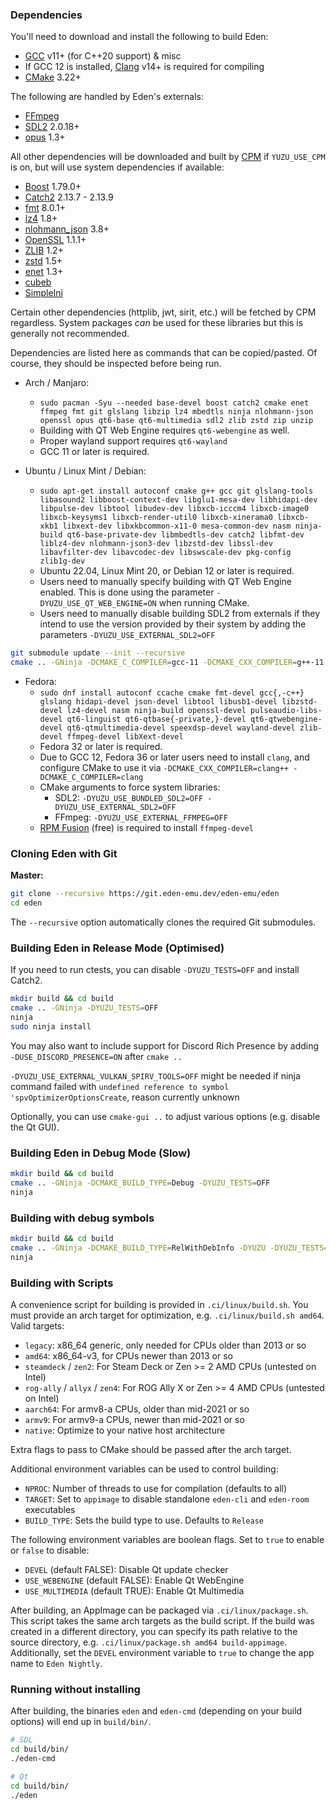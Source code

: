 ### Dependencies

You'll need to download and install the following to build Eden:

  * [GCC](https://gcc.gnu.org/) v11+ (for C++20 support) & misc
  * If GCC 12 is installed, [Clang](https://clang.llvm.org/) v14+ is required for compiling
  * [CMake](https://www.cmake.org/) 3.22+

The following are handled by Eden's externals:

  * [FFmpeg](https://ffmpeg.org/)
  * [SDL2](https://www.libsdl.org/download-2.0.php) 2.0.18+
  * [opus](https://opus-codec.org/downloads/) 1.3+
  
All other dependencies will be downloaded and built by [CPM](https://github.com/cpm-cmake/CPM.cmake/) if `YUZU_USE_CPM` is on, but will use system dependencies if available:

  * [Boost](https://www.boost.org/users/download/) 1.79.0+
  * [Catch2](https://github.com/catchorg/Catch2) 2.13.7 - 2.13.9
  * [fmt](https://fmt.dev/) 8.0.1+
  * [lz4](http://www.lz4.org) 1.8+
  * [nlohmann_json](https://github.com/nlohmann/json) 3.8+
  * [OpenSSL](https://www.openssl.org/source/) 1.1.1+
  * [ZLIB](https://www.zlib.net/) 1.2+
  * [zstd](https://facebook.github.io/zstd/) 1.5+
  * [enet](http://enet.bespin.org/) 1.3+
  * [cubeb](https://github.com/mozilla/cubeb)
  * [SimpleIni](https://github.com/brofield/simpleini)

Certain other dependencies (httplib, jwt, sirit, etc.) will be fetched by CPM regardless. System packages *can* be used for these libraries but this is generally not recommended.

Dependencies are listed here as commands that can be copied/pasted. Of course, they should be inspected before being run.

- Arch / Manjaro:
  - `sudo pacman -Syu --needed base-devel boost catch2 cmake enet ffmpeg fmt git glslang libzip lz4 mbedtls ninja nlohmann-json openssl opus qt6-base qt6-multimedia sdl2 zlib zstd zip unzip`
  - Building with QT Web Engine requires `qt6-webengine` as well.
  - Proper wayland support requires `qt6-wayland`
  - GCC 11 or later is required.
  
- Ubuntu / Linux Mint / Debian:
  - `sudo apt-get install autoconf cmake g++ gcc git glslang-tools libasound2 libboost-context-dev libglu1-mesa-dev libhidapi-dev libpulse-dev libtool libudev-dev libxcb-icccm4 libxcb-image0 libxcb-keysyms1 libxcb-render-util0 libxcb-xinerama0 libxcb-xkb1 libxext-dev libxkbcommon-x11-0 mesa-common-dev nasm ninja-build qt6-base-private-dev libmbedtls-dev catch2 libfmt-dev liblz4-dev nlohmann-json3-dev libzstd-dev libssl-dev libavfilter-dev libavcodec-dev libswscale-dev pkg-config zlib1g-dev`
  - Ubuntu 22.04, Linux Mint 20, or Debian 12 or later is required.
  - Users need to manually specify building with QT Web Engine enabled.  This is done using the parameter `-DYUZU_USE_QT_WEB_ENGINE=ON` when running CMake.
  - Users need to manually disable building SDL2 from externals if they intend to use the version provided by their system by adding the parameters `-DYUZU_USE_EXTERNAL_SDL2=OFF`

```sh
git submodule update --init --recursive
cmake .. -GNinja -DCMAKE_C_COMPILER=gcc-11 -DCMAKE_CXX_COMPILER=g++-11
```

- Fedora:
  - `sudo dnf install autoconf ccache cmake fmt-devel gcc{,-c++} glslang hidapi-devel json-devel libtool libusb1-devel libzstd-devel lz4-devel nasm ninja-build openssl-devel pulseaudio-libs-devel qt6-linguist qt6-qtbase{-private,}-devel qt6-qtwebengine-devel qt6-qtmultimedia-devel speexdsp-devel wayland-devel zlib-devel ffmpeg-devel libXext-devel`
  - Fedora 32 or later is required.
  - Due to GCC 12, Fedora 36 or later users need to install `clang`, and configure CMake to use it via `-DCMAKE_CXX_COMPILER=clang++ -DCMAKE_C_COMPILER=clang`
  - CMake arguments to force system libraries:
    - SDL2: `-DYUZU_USE_BUNDLED_SDL2=OFF -DYUZU_USE_EXTERNAL_SDL2=OFF`
    - FFmpeg: `-DYUZU_USE_EXTERNAL_FFMPEG=OFF`
  - [RPM Fusion](https://rpmfusion.org/) (free) is required to install `ffmpeg-devel`

### Cloning Eden with Git

**Master:**

```bash
git clone --recursive https://git.eden-emu.dev/eden-emu/eden
cd eden
```

The `--recursive` option automatically clones the required Git submodules.

### Building Eden in Release Mode (Optimised)

If you need to run ctests, you can disable `-DYUZU_TESTS=OFF` and install Catch2.

```bash
mkdir build && cd build
cmake .. -GNinja -DYUZU_TESTS=OFF
ninja
sudo ninja install 
```
You may also want to include support for Discord Rich Presence by adding `-DUSE_DISCORD_PRESENCE=ON` after `cmake ..`

`-DYUZU_USE_EXTERNAL_VULKAN_SPIRV_TOOLS=OFF` might be needed if ninja command failed with `undefined reference to symbol 'spvOptimizerOptionsCreate`, reason currently unknown

Optionally, you can use `cmake-gui ..` to adjust various options (e.g. disable the Qt GUI).

### Building Eden in Debug Mode (Slow)

```bash
mkdir build && cd build
cmake .. -GNinja -DCMAKE_BUILD_TYPE=Debug -DYUZU_TESTS=OFF
ninja
```

### Building with debug symbols

```bash
mkdir build && cd build
cmake .. -GNinja -DCMAKE_BUILD_TYPE=RelWithDebInfo -DYUZU -DYUZU_TESTS=OFF
ninja
```

### Building with Scripts
A convenience script for building is provided in `.ci/linux/build.sh`. You must provide an arch target for optimization, e.g. `.ci/linux/build.sh amd64`. Valid targets:
- `legacy`: x86_64 generic, only needed for CPUs older than 2013 or so
- `amd64`: x86_64-v3, for CPUs newer than 2013 or so
- `steamdeck` / `zen2`: For Steam Deck or Zen >= 2 AMD CPUs (untested on Intel)
- `rog-ally` / `allyx` / `zen4`: For ROG Ally X or Zen >= 4 AMD CPUs (untested on Intel)
- `aarch64`: For armv8-a CPUs, older than mid-2021 or so
- `armv9`: For armv9-a CPUs, newer than mid-2021 or so
- `native`: Optimize to your native host architecture

Extra flags to pass to CMake should be passed after the arch target.

Additional environment variables can be used to control building:
- `NPROC`: Number of threads to use for compilation (defaults to all)
- `TARGET`: Set to `appimage` to disable standalone `eden-cli` and `eden-room` executables
- `BUILD_TYPE`: Sets the build type to use. Defaults to `Release`

The following environment variables are boolean flags. Set to `true` to enable or `false` to disable:
- `DEVEL` (default FALSE): Disable Qt update checker
- `USE_WEBENGINE` (default FALSE): Enable Qt WebEngine
- `USE_MULTIMEDIA` (default TRUE): Enable Qt Multimedia

After building, an AppImage can be packaged via `.ci/linux/package.sh`. This script takes the same arch targets as the build script. If the build was created in a different directory, you can specify its path relative to the source directory, e.g. `.ci/linux/package.sh amd64 build-appimage`. Additionally, set the `DEVEL` environment variable to `true` to change the app name to `Eden Nightly`.

### Running without installing

After building, the binaries `eden` and `eden-cmd` (depending on your build options) will end up in `build/bin/`.

```bash
# SDL
cd build/bin/
./eden-cmd

# Qt
cd build/bin/
./eden
```
